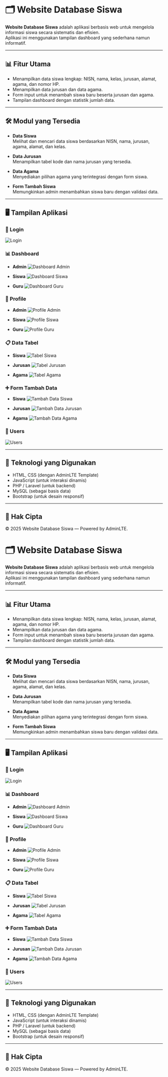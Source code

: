# 🗂️ Website Database Siswa

**Website Database Siswa** adalah aplikasi berbasis web untuk mengelola informasi siswa secara sistematis dan efisien.  
Aplikasi ini menggunakan tampilan dashboard yang sederhana namun informatif.

---

## 📊 Fitur Utama

- Menampilkan data siswa lengkap: NISN, nama, kelas, jurusan, alamat, agama, dan nomor HP.
- Menampilkan data jurusan dan data agama.
- Form input untuk menambah siswa baru beserta jurusan dan agama.
- Tampilan dashboard dengan statistik jumlah data.

---

## 🛠️ Modul yang Tersedia

- **Data Siswa**  
  Melihat dan mencari data siswa berdasarkan NISN, nama, jurusan, agama, alamat, dan kelas.

- **Data Jurusan**  
  Menampilkan tabel kode dan nama jurusan yang tersedia.

- **Data Agama**  
  Menyediakan pilihan agama yang terintegrasi dengan form siswa.

- **Form Tambah Siswa**  
  Memungkinkan admin menambahkan siswa baru dengan validasi data.

---

## 🖥️ Tampilan Aplikasi

### 🔐 Login
![Login](https://github.com/user-attachments/assets/fdf7d14f-cd8a-4904-8fd8-cca7a72a7447)

### 📊 Dashboard

- **Admin**
  ![Dashboard Admin](https://github.com/user-attachments/assets/37cf8df3-6b43-416f-90da-23d6d0d8c2f6)

- **Siswa**
  ![Dashboard Siswa](https://github.com/user-attachments/assets/c595ca2d-585e-49c8-a017-7a7d42fea45b)

- **Guru**
  ![Dashboard Guru](https://github.com/user-attachments/assets/ed93068f-9b2d-418d-9451-7b2b4bfeeda9)

### 👤 Profile

- **Admin**
  ![Profile Admin](https://github.com/user-attachments/assets/925f69f7-b11d-4cc2-a985-6fb5993e41e4)

- **Siswa**
  ![Profile Siswa](https://github.com/user-attachments/assets/9b4cf5f9-a584-46f4-9460-1d27528676a0)

- **Guru**
  ![Profile Guru](https://github.com/user-attachments/assets/9e535de3-8099-4f96-9696-a06568f62fcc)

### 📋 Data Tabel

- **Siswa**
  ![Tabel Siswa](https://github.com/user-attachments/assets/42c46551-9c84-4006-9bf0-43c73314bfbb)

- **Jurusan**
  ![Tabel Jurusan](https://github.com/user-attachments/assets/6f383e6b-1b32-4d8c-aa72-9c3b7fc73200)

- **Agama**
  ![Tabel Agama](https://github.com/user-attachments/assets/0347fed9-6d7d-4a8f-8c3a-61bd228e932e)

### ➕ Form Tambah Data

- **Siswa**
  ![Tambah Data Siswa](https://github.com/user-attachments/assets/5704ad11-5e5a-4b73-ba22-697be6fa1419)

- **Jurusan**
  ![Tambah Data Jurusan](https://github.com/user-attachments/assets/ac37689d-fa52-4d5b-98ba-c16644656548)

- **Agama**
  ![Tambah Data Agama](https://github.com/user-attachments/assets/e2d48aa8-de2b-4fd8-95e7-faeec21ba5c8)

### 👥 Users
![Users](https://github.com/user-attachments/assets/1c544baf-5bad-4670-832c-280081f92f50)

---

## 📁 Teknologi yang Digunakan

- HTML, CSS (dengan AdminLTE Template)
- JavaScript (untuk interaksi dinamis)
- PHP / Laravel (untuk backend)
- MySQL (sebagai basis data)
- Bootstrap (untuk desain responsif)

---

## 🧾 Hak Cipta

© 2025 Website Database Siswa — Powered by AdminLTE.
# 🗂️ Website Database Siswa

**Website Database Siswa** adalah aplikasi berbasis web untuk mengelola informasi siswa secara sistematis dan efisien.  
Aplikasi ini menggunakan tampilan dashboard yang sederhana namun informatif.

---

## 📊 Fitur Utama

- Menampilkan data siswa lengkap: NISN, nama, kelas, jurusan, alamat, agama, dan nomor HP.
- Menampilkan data jurusan dan data agama.
- Form input untuk menambah siswa baru beserta jurusan dan agama.
- Tampilan dashboard dengan statistik jumlah data.

---

## 🛠️ Modul yang Tersedia

- **Data Siswa**  
  Melihat dan mencari data siswa berdasarkan NISN, nama, jurusan, agama, alamat, dan kelas.

- **Data Jurusan**  
  Menampilkan tabel kode dan nama jurusan yang tersedia.

- **Data Agama**  
  Menyediakan pilihan agama yang terintegrasi dengan form siswa.

- **Form Tambah Siswa**  
  Memungkinkan admin menambahkan siswa baru dengan validasi data.

---

## 🖥️ Tampilan Aplikasi

### 🔐 Login
![Login](https://github.com/user-attachments/assets/fdf7d14f-cd8a-4904-8fd8-cca7a72a7447)

### 📊 Dashboard

- **Admin**
  ![Dashboard Admin](https://github.com/user-attachments/assets/37cf8df3-6b43-416f-90da-23d6d0d8c2f6)

- **Siswa**
  ![Dashboard Siswa](https://github.com/user-attachments/assets/c595ca2d-585e-49c8-a017-7a7d42fea45b)

- **Guru**
  ![Dashboard Guru](https://github.com/user-attachments/assets/ed93068f-9b2d-418d-9451-7b2b4bfeeda9)

### 👤 Profile

- **Admin**
  ![Profile Admin](https://github.com/user-attachments/assets/925f69f7-b11d-4cc2-a985-6fb5993e41e4)

- **Siswa**
  ![Profile Siswa](https://github.com/user-attachments/assets/9b4cf5f9-a584-46f4-9460-1d27528676a0)

- **Guru**
  ![Profile Guru](https://github.com/user-attachments/assets/9e535de3-8099-4f96-9696-a06568f62fcc)

### 📋 Data Tabel

- **Siswa**
  ![Tabel Siswa](https://github.com/user-attachments/assets/42c46551-9c84-4006-9bf0-43c73314bfbb)

- **Jurusan**
  ![Tabel Jurusan](https://github.com/user-attachments/assets/6f383e6b-1b32-4d8c-aa72-9c3b7fc73200)

- **Agama**
  ![Tabel Agama](https://github.com/user-attachments/assets/0347fed9-6d7d-4a8f-8c3a-61bd228e932e)

### ➕ Form Tambah Data

- **Siswa**
  ![Tambah Data Siswa](https://github.com/user-attachments/assets/5704ad11-5e5a-4b73-ba22-697be6fa1419)

- **Jurusan**
  ![Tambah Data Jurusan](https://github.com/user-attachments/assets/ac37689d-fa52-4d5b-98ba-c16644656548)

- **Agama**
  ![Tambah Data Agama](https://github.com/user-attachments/assets/e2d48aa8-de2b-4fd8-95e7-faeec21ba5c8)

### 👥 Users
![Users](https://github.com/user-attachments/assets/1c544baf-5bad-4670-832c-280081f92f50)

---

## 📁 Teknologi yang Digunakan

- HTML, CSS (dengan AdminLTE Template)
- JavaScript (untuk interaksi dinamis)
- PHP / Laravel (untuk backend)
- MySQL (sebagai basis data)
- Bootstrap (untuk desain responsif)

---

## 🧾 Hak Cipta

© 2025 Website Database Siswa — Powered by AdminLTE.
